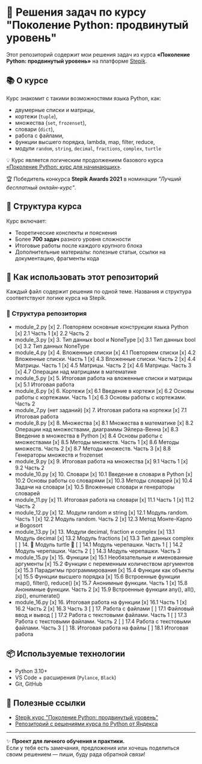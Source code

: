 # 🐍 Решения задач по курсу "Поколение Python: продвинутый уровень"

Этот репозиторий содержит мои решения задач из курса **«Поколение Python: продвинутый уровень»** на платформе [Stepik](https://stepik.org/course/68343/syllabus).

## 📚 О курсе

Курс знакомит с такими возможностями языка Python, как:

- двумерные списки и матрицы,
- кортежи (`tuple`),
- множества (`set`, `frozenset`),
- словари (`dict`),
- работа с файлами,
- функции высшего порядка, lambda, map, filter, reduce,
- модули `random`, `string`, `decimal`, `fractions`, `complex`, `turtle`

💡 Курс является логическим продолжением базового курса [«Поколение Python: курс для начинающих»](https://stepik.org/course/58852/).

🏆 Победитель конкурса **Stepik Awards 2021** в номинации *"Лучший бесплатный онлайн-курс"*.

## 🧠 Структура курса

Курс включает:

- Теоретические конспекты и пояснения
- Более **700 задач** разного уровня сложности
- Итоговые работы после каждого крупного блока
- Дополнительные материалы: полезные статьи, ссылки на документацию, фрагменты кода

## 🚀 Как использовать этот репозиторий

Каждый файл содержит решения по одной теме. Названия и структура соответствуют логике курса на Stepik.

### 🔎 Структура репозитория

- module_2.py
    [x] 2. Повторяем основные конструкции языка Python
        [x] 2.1 Часть 1
        [x] 2.2 Часть 2
- module_3.py
    [x] 3. Тип данных bool и NoneType
        [x] 3.1 Тип данных bool
        [x] 3.2 Тип данных NoneType
- module_4.py
    [x] 4. Вложенные списки
        [x] 4.1 Повторяем списки
        [x] 4.2 Вложенные списки. Часть 1
        [x] 4.3 Вложенные списки. Часть 2
        [x] 4.4 Матрицы. Часть 1
        [x] 4.5 Матрицы. Часть 2
        [x] 4.6 Матрицы. Часть 3
        [x] 4.7 Операции над матрицами в математике
- module_5.py
    [x] 5. Итоговая работа на вложенные списки и матрицы
        [x] 5.1 Итоговая работа
- module_6.py
    [x] 6. Кортежи
        [x] 6.1 Введение в кортежи
        [x] 6.2 Основы работы с кортежами. Часть 1
        [x] 6.3 Основы работы с кортежами. Часть 2
- module_7.py (нет заданий)
    [x] 7. Итоговая работа на кортежи
        [x] 7.1 Итоговая работа
- module_8.py
    [x] 8. Множества
        [x] 8.1 Множества в математике
        [x] 8.2 Операции над множествами, диаграммы Эйлера-Венна
        [x] 8.3 Введение в множества в Python
        [x] 8.4 Основы работы с множествами
        [x] 8.5 Методы множеств. Часть 1
        [x] 8.6 Методы множеств. Часть 2
        [x] 8.7 Методы множеств. Часть 3
        [x] 8.8 Генераторы множеств и frozenset
- module_9.py
    [x] 9. Итоговая работа на множества
        [x] 9.1 Часть 1
        [x] 9.2 Часть 2
- module_10.py
    [x] 10. Словари
        [x] 10.1 Введение в словари в Python
        [x] 10.2 Основы работы со словарями
        [x] 10.3 Методы словарей
        [x] 10.4 Задачи на словари
        [x] 10.5 Вложенные словари и генераторы словарей
- module_11.py
    [x] 11. Итоговая работа на словари
        [x] 11.1 Часть 1
        [x] 11.2 Часть 2
- module_12.py
    [x] 12. Модули random и string
        [x] 12.1 Модуль random. Часть 1
        [x] 12.2 Модуль random. Часть 2
        [x] 12.3 Метод Монте-Карло и Bogosort
- module_13.py
    [x] 13. Модули decimal, fraction и complex
        [x] 13.1 Модуль decimal
        [x] 13.2 Модуль fractions
        [x] 13.3 Тип данных complex
    [ ] 14. 🐢 Модуль turtle 🐢
        [ ] 14.1 Модуль черепашки. Часть 1
        [ ] 14.2 Модуль черепашки. Часть 2
        [ ] 14.3 Модуль черепашки. Часть 3
- module_15.py
    [x] 15. Функции
        [x] 15.1 Необязательные и именованные аргументы
        [x] 15.2 Функции с переменным количеством аргументов
        [x] 15.3 Парадигмы программирования
        [x] 15.4 Функции как объекты
        [x] 15.5 Функции высшего порядка
        [x] 15.6 Встроенные функции map(), filter(), reduce()
        [x] 15.7 Анонимные функции. Часть 1
        [x] 15.8 Анонимные функции. Часть 2
        [x] 15.9 Встроенные функции any(), all(), zip(), enumerate()
- module_16.py
    [x] 16. Итоговая работа на функции
        [x] 16.1 Часть 1
        [x] 16.2 Часть 2
        [x] 16.3 Часть 3
    [ ] 17. Работа с файлами
        [ ] 17.1 Файловый ввод и вывод
        [ ] 17.2 Работа с текстовыми файлами. Часть 1
        [ ] 17.3 Работа с текстовыми файлами. Часть 2
        [ ] 17.4 Работа с текстовыми файлами. Часть 3
    [ ] 18. Итоговая работа на файлы
        [ ] 18.1 Итоговая работа

## 📦 Используемые технологии

- Python 3.10+
- VS Code + расширения (`Pylance`, `Black`)
- Git, GitHub

## 📎 Полезные ссылки

- [Stepik курс "Поколение Python: продвинутый уровень"](https://stepik.org/course/68343/)
- [Репозиторий с решениями курса по Python от Яндекса](https://github.com/akraeva/yandex-handbook-python)

---

✨ **Проект для личного обучения и практики.**  
 Если у тебя есть замечания, предложения или хочешь поделиться своим решением — пиши, буду рада обратной связи!

